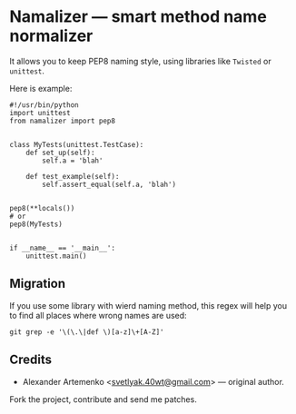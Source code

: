 Namalizer — smart method name normalizer
========================================

It allows you to keep PEP8 naming style, using libraries like `Twisted` or `unittest`.

Here is example:

    #!/usr/bin/python
    import unittest
    from namalizer import pep8


    class MyTests(unittest.TestCase):
        def set_up(self):
            self.a = 'blah'

        def test_example(self):
            self.assert_equal(self.a, 'blah')


    pep8(**locals())
    # or
    pep8(MyTests)


    if __name__ == '__main__':
        unittest.main()

Migration
---------

If you use some library with wierd naming method, this regex will help you to
find all places where wrong names are used:

    git grep -e '\(\.\|def \)[a-z]\+[A-Z]'

Credits
-------

* Alexander Artemenko <<svetlyak.40wt@gmail.com>> — original author.

Fork the project, contribute and send me patches.
